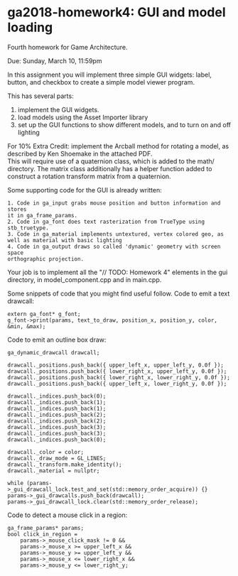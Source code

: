 # ga2018-homework4: GUI and model loading
Fourth homework for Game Architecture.

Due: Sunday, March 10, 11:59pm

In this assignment you will implement three simple GUI widgets: label, button,
and checkbox to create a simple model viewer program.

This has several parts: 
1.  implement the GUI widgets.
2.  load  models using the Asset Importer library 
3. set up the GUI functions to show different models, and to turn on and off lighting

For 10% Extra Credit: implement the Arcball method for rotating a model, as described by Ken Shoemake in the attached PDF.  
This will require use of a quaternion class, which is added to the math/ directory.  The matrix class additionally has a helper function 
added to construct a rotation transform matrix from a quaternion.  


Some supporting code for the GUI is already written:

	1. Code in ga_input grabs mouse position and button information and stores
	it in ga_frame_params.
	2. Code in ga_font does text rasterization from TrueType using stb_truetype.
	3. Code in ga_material implements untextured, vertex colored geo, as well as material with basic lighting
	4. Code in ga_output draws so called 'dynamic' geometry with screen space
	orthographic projection.

Your job is to implement all the "// TODO: Homework 4" elements in the gui directory,
in  model_component.cpp and in main.cpp.

Some snippets of code that you might find useful follow. Code to emit a text
drawcall:

	extern ga_font* g_font;
	g_font->print(params, text_to_draw, position_x, position_y, color, &min, &max);

Code to emit an outline box draw:

	ga_dynamic_drawcall drawcall;

	drawcall._positions.push_back({ upper_left_x, upper_left_y, 0.0f });
	drawcall._positions.push_back({ lower_right_x, upper_left_y, 0.0f });
	drawcall._positions.push_back({ lower_right_x, lower_right_y, 0.0f });
	drawcall._positions.push_back({ upper_left_x, lower_right_y, 0.0f });
	
	drawcall._indices.push_back(0);
	drawcall._indices.push_back(1);
	drawcall._indices.push_back(1);
	drawcall._indices.push_back(2);
	drawcall._indices.push_back(2);
	drawcall._indices.push_back(3);
	drawcall._indices.push_back(3);
	drawcall._indices.push_back(0);
	
	drawcall._color = color;
	drawcall._draw_mode = GL_LINES;
	drawcall._transform.make_identity();
	drawcall._material = nullptr;
	
	while (params->_gui_drawcall_lock.test_and_set(std::memory_order_acquire)) {}
	params->_gui_drawcalls.push_back(drawcall);
	params->_gui_drawcall_lock.clear(std::memory_order_release);

Code to detect a mouse click in a region:

	ga_frame_params* params;
	bool click_in_region =
		params->_mouse_click_mask != 0 &&
		params->_mouse_x >= upper_left_x &&
		params->_mouse_y >= upper_left_y &&
		params->_mouse_x <= lower_right_x &&
		params->_mouse_y <= lower_right_y;
